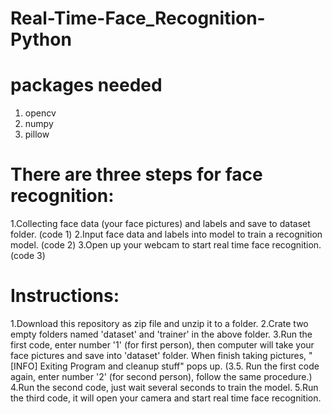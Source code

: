 # Real-Time-Face_Recognition-Python
# packages needed
1. opencv
2. numpy
3. pillow
# There are three steps for face recognition:
1.Collecting face data (your face pictures) and labels and save to dataset folder. (code 1)
2.Input face data and labels into model to train a recognition model. (code 2)
3.Open up your webcam to start real time face recognition. (code 3)
# Instructions:
1.Download this repository as zip file and unzip it to a folder.
2.Crate two empty folders named 'dataset' and 'trainer' in the above folder.
3.Run the first code, enter number '1' (for first person), then computer will take your face pictures and save into 'dataset' folder. When finish taking pictures, "    [INFO] Exiting Program and cleanup stuff" pops up.
 (3.5. Run the first code again, enter number '2' (for second person), follow the same procedure.)
4.Run the second code, just wait several seconds to train the model.
5.Run the third code, it will open your camera and start real time face recognition.
